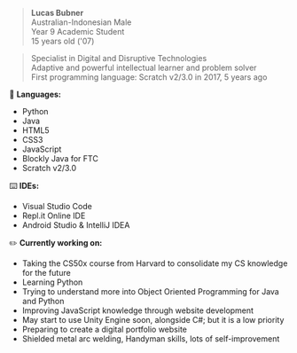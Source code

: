 > <b>Lucas Bubner</b>  
Australian-Indonesian Male  
Year 9 Academic Student  
15 years old ('07)  

> Specialist in Digital and Disruptive Technologies  
Adaptive and powerful intellectual learner and problem solver  
First programming language: Scratch v2/3.0 in 2017, 5 years ago

💾 <b>Languages:</b>  
- Python
- Java
- HTML5
- CSS3
- JavaScript
- Blockly Java for FTC
- Scratch v2/3.0

⌨️ <b>IDEs:</b>  
- Visual Studio Code
- Repl.it Online IDE
- Android Studio & IntelliJ IDEA

✏️ <b>Currently working on:</b>  
- Taking the CS50x course from Harvard to consolidate my CS knowledge for the future
- Learning Python
- Trying to understand more into Object Oriented Programming for Java and Python
- Improving JavaScript knowledge through website development
- May start to use Unity Engine soon, alongside C#; but it is a low priority
- Preparing to create a digital portfolio website
- Shielded metal arc welding, Handyman skills, lots of self-improvement
